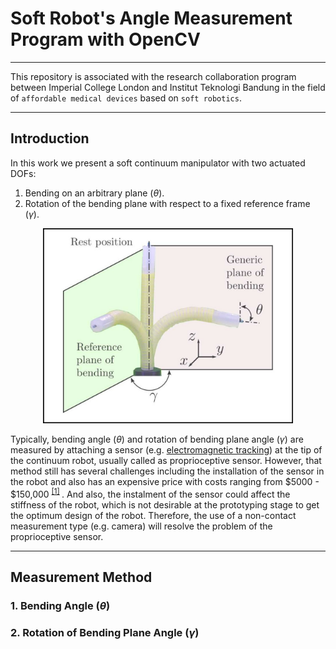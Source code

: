 # Soft Robot's Angle Measurement Program with OpenCV
***
This repository is associated with the research collaboration program between Imperial College London and Institut Teknologi Bandung in the field of `affordable medical devices` based on `soft robotics`.
***

## Introduction
In this work we present a soft continuum manipulator with two actuated DOFs: <br> 
1. Bending on an arbitrary plane (<i>&theta;</i>).
2. Rotation of the bending plane with respect to a fixed reference frame (<i>&gamma;</i>).

<p align="center">
<img
  src="https://github.com/tutla53/angle-measurement/blob/master/img/Robot_Two_DoF_2.jpg"
  alt="soft robot's angle"
  title="Soft Robot Measurement Setup"
  style="display: inline-block; margin: 0 auto; width: 400px">
</p>

Typically, bending angle (<i>&theta;</i>) and rotation of bending plane angle (<i>&gamma;</i>) are measured by attaching a sensor 
(e.g. [electromagnetic tracking](https://www.ndigital.com/technology/em-overview/))
at the tip of the continuum robot, usually called as proprioceptive sensor. However, that method still has several challenges including the installation of the sensor in the robot and also has an expensive price with costs ranging from $5000 - $150,000  <sup> [[1]](https://doi.org/10.1016/B978-0-12-381496-8.00001-9) </sup>.
And also, the instalment of the sensor could affect the stiffness of the robot, which is not desirable at the prototyping stage to get the optimum design of the robot.
Therefore, the use of a non-contact measurement type (e.g. camera) will resolve the problem of the proprioceptive sensor.

---

## Measurement Method
### 1. Bending Angle (<i>&theta;</i>)
### 2. Rotation of Bending Plane Angle (<i>&gamma;</i>)


